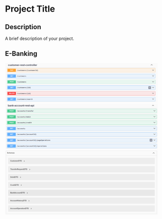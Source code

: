 # Project Title

## Description
A brief description of your project.

## E-Banking
![E-Banking Screenshot](1.png)
![E-Banking Screenshot](2.png)
![E-Banking Screenshot](3.png)
